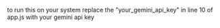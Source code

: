 to run this on your system replace the "your_gemini_api_key" in line 10 of app.js with your gemini api key
